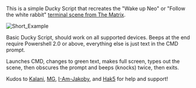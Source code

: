 This is a simple Ducky Script that recreates the "Wake up Neo" or "Follow the white rabbit" [terminal scene from The Matrix](https://youtu.be/6IDT3MpSCKI?t=28).

![Short_Example](https://user-images.githubusercontent.com/57457139/165814938-259abe8e-9d9a-4ca9-b40b-f2214b7c3fb4.gif)

Basic Ducky Script, should work on all supported devices. Beeps at the end require Powershell 2.0 or above, everything else is just text in the CMD prompt.

Launches CMD, changes to green text, makes full screen, types out the scene, then obscures the prompt and beeps (knocks) twice, then exits.

Kudos to [Kalani](https://github.com/kalanihelekunihi), [MG](https://github.com/OMG-MG), [I-Am-Jakoby](https://github.com/I-Am-Jakoby), and [Hak5](https://hak5.org/) for help and support!
